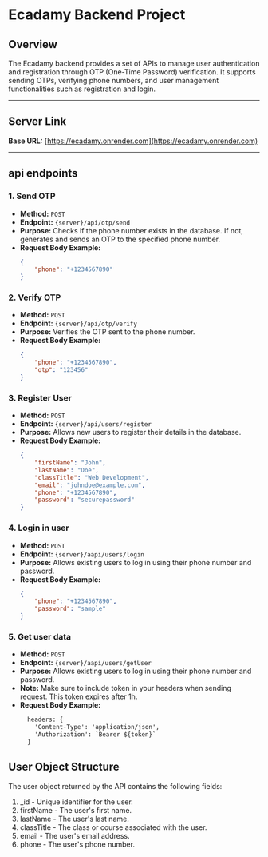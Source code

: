 # Ecadamy Backend Project

## Overview

The Ecadamy backend provides a set of APIs to manage user authentication and registration through OTP (One-Time Password) verification. It supports sending OTPs, verifying phone numbers, and user management functionalities such as registration and login.

---

## Server Link

**Base URL:** [https://ecadamy.onrender.com](https://ecadamy.onrender.com)

---

## api endpoints

### 1. Send OTP

-   **Method:** `POST`
-   **Endpoint:** `{server}/api/otp/send`
-   **Purpose:** Checks if the phone number exists in the database. If not, generates and sends an OTP to the specified phone number.
-   **Request Body Example:**
    ```json
    {
        "phone": "+1234567890"
    }
    ```

### 2. Verify OTP

-   **Method:** `POST`
-   **Endpoint:** `{server}/api/otp/verify`
-   **Purpose:** Verifies the OTP sent to the phone number.
-   **Request Body Example:**
    ```json
    {
        "phone": "+1234567890",
        "otp": "123456"
    }
    ```

### 3. Register User

-   **Method:** `POST`
-   **Endpoint:** `{server}/api/users/register`
-   **Purpose:** Allows new users to register their details in the database.
-   **Request Body Example:**
    ```json
    {
        "firstName": "John",
        "lastName": "Doe",
        "classTitle": "Web Development",
        "email": "johndoe@example.com",
        "phone": "+1234567890",
        "password": "securepassword"
    }
    ```

### 4. Login in user

-   **Method:** `POST`
-   **Endpoint:** `{server}/aapi/users/login`
-   **Purpose:** Allows existing users to log in using their phone number and password.
-   **Request Body Example:**
    ```json
    {
        "phone": "+1234567890",
        "password": "sample"
    }
    ```

### 5. Get user data

-   **Method:** `POST`
-   **Endpoint:** `{server}/aapi/users/getUser`
-   **Purpose:** Allows existing users to log in using their phone number and password.
-   **Note:** Make sure to include token in your headers when sending request. This token expires after 1h.
-   **Request Body Example:**
    ```txt
      headers: {
        'Content-Type': 'application/json',
        'Authorization': `Bearer ${token}`
      }
    ```

## User Object Structure

The user object returned by the API contains the following fields:

1. \_id - Unique identifier for the user.
2. firstName - The user's first name.
3. lastName - The user's last name.
4. classTitle - The class or course associated with the user.
5. email - The user's email address.
6. phone - The user's phone number.
